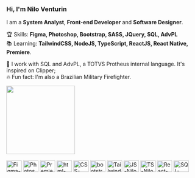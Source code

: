 ### Hi, I'm Nilo Venturin

<p align="left">
I am a <strong>System Analyst</strong>, <strong>Front-end Developer</strong> and <strong>Software Designer</strong>.<br />
</p>

<p align="left">
  🏆  Skills: <strong>Figma, Photoshop, Bootstrap, SASS, JQuery, SQL, AdvPL</strong><br />
  📚  Learning: <strong>TailwindCSS, NodeJS, TypeScript, ReactJS, React Native, Premiere</strong>.
</p>

<p align="left">
  💼 I work with SQL and AdvPL, a TOTVS Protheus internal language. It's inspired on Clipper; <br />
  🔥 Fun fact: I'm also a Brazilian Military Firefighter.
</p>

<div>
  <a href="https://www.github.com/dev-nilo">
    <img height="180em" src="https://github-readme-stats.vercel.app/api/top-langs/?username=dev-nilo&layout=compact&langs_count=16&theme=dark" />
  </a>
</div>
<br>
<div style="display: inline-block">
  <img align="center" alt="Figma-Nilo" height="30" width="40" src="https://cdn.jsdelivr.net/gh/devicons/devicon/icons/figma/figma-original.svg" />
  <img align="center" alt="Photoshop-Nilo" height="30" width="40" src="https://cdn.jsdelivr.net/gh/devicons/devicon/icons/photoshop/photoshop-plain.svg" />
  <img align="center" alt="Premiere-Nilo" height="30" width="40" src="https://cdn.jsdelivr.net/gh/devicons/devicon/icons/premierepro/premierepro-plain.svg"  />
  <img align="center" alt="html-Nilo" height="30" width="40" src="https://cdn.jsdelivr.net/gh/devicons/devicon/icons/html5/html5-original.svg" />
  <img align="center" alt="CSS-Nilo" height="30" width="40" src="https://cdn.jsdelivr.net/gh/devicons/devicon/icons/css3/css3-original.svg" />
  <img align="center" alt="bootstrap-Nilo" height="30" width="40" src="https://cdn.jsdelivr.net/gh/devicons/devicon/icons/bootstrap/bootstrap-original.svg" />       
  <img align="center" alt="Tailwind-Nilo" height="30" width="40" src="https://cdn.jsdelivr.net/gh/devicons/devicon/icons/tailwindcss/tailwindcss-plain.svg" />
  <img align="center" alt="JS-Nilo" height="30" width="40" src="https://cdn.jsdelivr.net/gh/devicons/devicon/icons/javascript/javascript-plain.svg" />
  <img align="center" alt="TS-Nilo" height="30" width="40" src="https://cdn.jsdelivr.net/gh/devicons/devicon/icons/typescript/typescript-plain.svg" />
  <img align="center" alt="React-Nilo" height="30" width="40" src="https://cdn.jsdelivr.net/gh/devicons/devicon/icons/react/react-original.svg" />
  <img align="center" alt="SQL-Nilo" height="30" width="40" src="https://cdn.jsdelivr.net/gh/devicons/devicon/icons/mysql/mysql-original.svg" />
</div>
